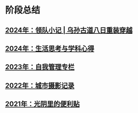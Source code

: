 # 阶段总结

## [2024年：领队小记 | 乌孙古道八日重装穿越](blogs/travel/wusun/main.md)

## [2024年：生活思考与学科心得](blogs/subjects/main.md)

## [2023年：自我管理专栏](blogs/columns/main.md)

## [2022年：城市摄影记录](/photography/main.md)

## [2021年：光阴里的便利贴](blogs/gossips/main.md)
